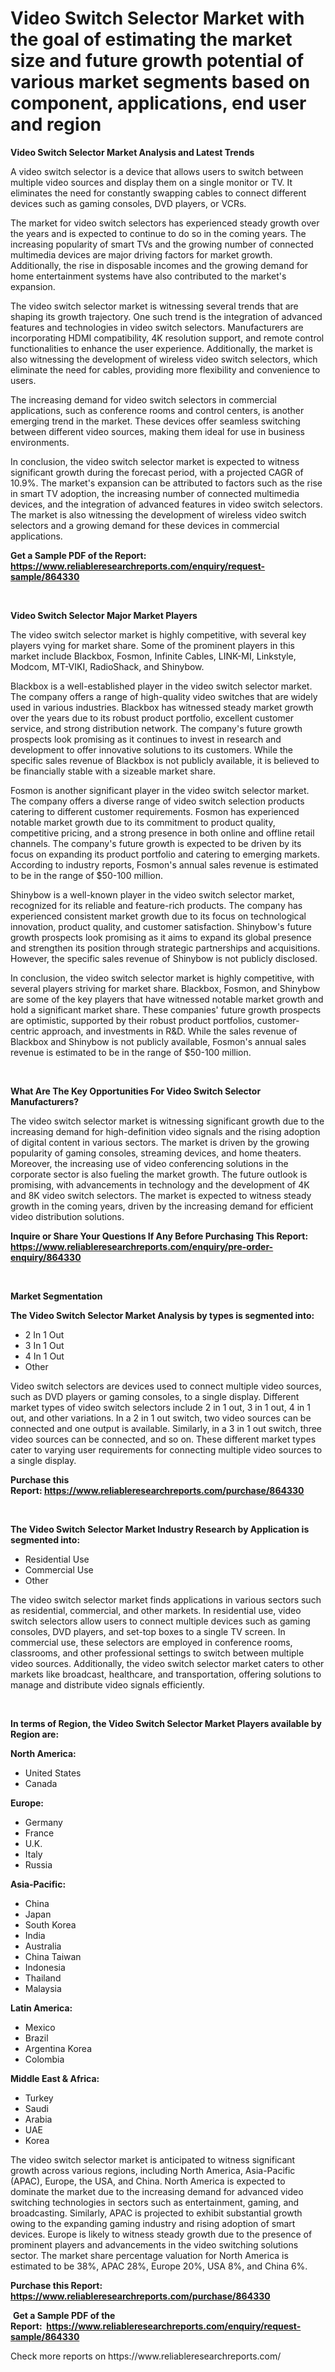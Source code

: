 <p><h1>Video Switch Selector Market with the goal of estimating the market size and future growth potential of various market segments based on component, applications, end user and region</h1></p><p><strong>Video Switch Selector Market Analysis and Latest Trends</strong></p>
<p><p>A video switch selector is a device that allows users to switch between multiple video sources and display them on a single monitor or TV. It eliminates the need for constantly swapping cables to connect different devices such as gaming consoles, DVD players, or VCRs.</p><p>The market for video switch selectors has experienced steady growth over the years and is expected to continue to do so in the coming years. The increasing popularity of smart TVs and the growing number of connected multimedia devices are major driving factors for market growth. Additionally, the rise in disposable incomes and the growing demand for home entertainment systems have also contributed to the market's expansion.</p><p>The video switch selector market is witnessing several trends that are shaping its growth trajectory. One such trend is the integration of advanced features and technologies in video switch selectors. Manufacturers are incorporating HDMI compatibility, 4K resolution support, and remote control functionalities to enhance the user experience. Additionally, the market is also witnessing the development of wireless video switch selectors, which eliminate the need for cables, providing more flexibility and convenience to users.</p><p>The increasing demand for video switch selectors in commercial applications, such as conference rooms and control centers, is another emerging trend in the market. These devices offer seamless switching between different video sources, making them ideal for use in business environments.</p><p>In conclusion, the video switch selector market is expected to witness significant growth during the forecast period, with a projected CAGR of 10.9%. The market's expansion can be attributed to factors such as the rise in smart TV adoption, the increasing number of connected multimedia devices, and the integration of advanced features in video switch selectors. The market is also witnessing the development of wireless video switch selectors and a growing demand for these devices in commercial applications.</p></p>
<p><strong>Get a Sample PDF of the Report:&nbsp; <a href="https://www.reliableresearchreports.com/enquiry/request-sample/864330">https://www.reliableresearchreports.com/enquiry/request-sample/864330</a></strong></p>
<p>&nbsp;</p>
<p><strong>Video Switch Selector Major Market Players</strong></p>
<p><p>The video switch selector market is highly competitive, with several key players vying for market share. Some of the prominent players in this market include Blackbox, Fosmon, Infinite Cables, LINK-MI, Linkstyle, Modcom, MT-VIKI, RadioShack, and Shinybow.</p><p>Blackbox is a well-established player in the video switch selector market. The company offers a range of high-quality video switches that are widely used in various industries. Blackbox has witnessed steady market growth over the years due to its robust product portfolio, excellent customer service, and strong distribution network. The company's future growth prospects look promising as it continues to invest in research and development to offer innovative solutions to its customers. While the specific sales revenue of Blackbox is not publicly available, it is believed to be financially stable with a sizeable market share.</p><p>Fosmon is another significant player in the video switch selector market. The company offers a diverse range of video switch selection products catering to different customer requirements. Fosmon has experienced notable market growth due to its commitment to product quality, competitive pricing, and a strong presence in both online and offline retail channels. The company's future growth is expected to be driven by its focus on expanding its product portfolio and catering to emerging markets. According to industry reports, Fosmon's annual sales revenue is estimated to be in the range of $50-100 million.</p><p>Shinybow is a well-known player in the video switch selector market, recognized for its reliable and feature-rich products. The company has experienced consistent market growth due to its focus on technological innovation, product quality, and customer satisfaction. Shinybow's future growth prospects look promising as it aims to expand its global presence and strengthen its position through strategic partnerships and acquisitions. However, the specific sales revenue of Shinybow is not publicly disclosed.</p><p>In conclusion, the video switch selector market is highly competitive, with several players striving for market share. Blackbox, Fosmon, and Shinybow are some of the key players that have witnessed notable market growth and hold a significant market share. These companies' future growth prospects are optimistic, supported by their robust product portfolios, customer-centric approach, and investments in R&D. While the sales revenue of Blackbox and Shinybow is not publicly available, Fosmon's annual sales revenue is estimated to be in the range of $50-100 million.</p></p>
<p>&nbsp;</p>
<p><strong>What Are The Key Opportunities For Video Switch Selector Manufacturers?</strong></p>
<p><p>The video switch selector market is witnessing significant growth due to the increasing demand for high-definition video signals and the rising adoption of digital content in various sectors. The market is driven by the growing popularity of gaming consoles, streaming devices, and home theaters. Moreover, the increasing use of video conferencing solutions in the corporate sector is also fueling the market growth. The future outlook is promising, with advancements in technology and the development of 4K and 8K video switch selectors. The market is expected to witness steady growth in the coming years, driven by the increasing demand for efficient video distribution solutions.</p></p>
<p><strong>Inquire or Share Your Questions If Any Before Purchasing This Report: <a href="https://www.reliableresearchreports.com/enquiry/pre-order-enquiry/864330">https://www.reliableresearchreports.com/enquiry/pre-order-enquiry/864330</a></strong></p>
<p>&nbsp;</p>
<p><strong>Market Segmentation</strong></p>
<p><strong>The Video Switch Selector Market Analysis by types is segmented into:</strong></p>
<p><ul><li>2 In 1 Out</li><li>3 In 1 Out</li><li>4 In 1 Out</li><li>Other</li></ul></p>
<p><p>Video switch selectors are devices used to connect multiple video sources, such as DVD players or gaming consoles, to a single display. Different market types of video switch selectors include 2 in 1 out, 3 in 1 out, 4 in 1 out, and other variations. In a 2 in 1 out switch, two video sources can be connected and one output is available. Similarly, in a 3 in 1 out switch, three video sources can be connected, and so on. These different market types cater to varying user requirements for connecting multiple video sources to a single display.</p></p>
<p><strong>Purchase this Report:&nbsp;<a href="https://www.reliableresearchreports.com/purchase/864330">https://www.reliableresearchreports.com/purchase/864330</a></strong></p>
<p>&nbsp;</p>
<p><strong>The Video Switch Selector Market Industry Research by Application is segmented into:</strong></p>
<p><ul><li>Residential Use</li><li>Commercial Use</li><li>Other</li></ul></p>
<p><p>The video switch selector market finds applications in various sectors such as residential, commercial, and other markets. In residential use, video switch selectors allow users to connect multiple devices such as gaming consoles, DVD players, and set-top boxes to a single TV screen. In commercial use, these selectors are employed in conference rooms, classrooms, and other professional settings to switch between multiple video sources. Additionally, the video switch selector market caters to other markets like broadcast, healthcare, and transportation, offering solutions to manage and distribute video signals efficiently.</p></p>
<p>&nbsp;</p>
<p><strong>In terms of Region, the Video Switch Selector Market Players available by Region are:</strong></p>
<p>
    <p> <strong> North America: </strong>
        <ul>
            <li>United States</li>
            <li>Canada</li>
        </ul>
        </p> 
    <p> <strong> Europe: </strong>
        <ul>
            <li>Germany</li>
            <li>France</li>
            <li>U.K.</li>
            <li>Italy</li>
            <li>Russia</li>
        </ul>
        </p> 
    <p> <strong> Asia-Pacific: </strong>
        <ul>
            <li>China</li>
            <li>Japan</li>
            <li>South Korea</li>
            <li>India</li>
            <li>Australia</li>
            <li>China Taiwan</li>
            <li>Indonesia</li>
            <li>Thailand</li>
            <li>Malaysia</li>
        </ul>
        </p> 
    <p> <strong> Latin America: </strong>
        <ul>
            <li>Mexico</li>
            <li>Brazil</li>
            <li>Argentina Korea</li>
            <li>Colombia</li>
        </ul>
        </p> 
    <p> <strong> Middle East & Africa: </strong>
        <ul>
            <li>Turkey</li>
            <li>Saudi</li>
            <li>Arabia</li>
            <li>UAE</li>
            <li>Korea</li>
        </ul>
    </p>
    </p>
<p><p>The video switch selector market is anticipated to witness significant growth across various regions, including North America, Asia-Pacific (APAC), Europe, the USA, and China. North America is expected to dominate the market due to the increasing demand for advanced video switching technologies in sectors such as entertainment, gaming, and broadcasting. Similarly, APAC is projected to exhibit substantial growth owing to the expanding gaming industry and rising adoption of smart devices. Europe is likely to witness steady growth due to the presence of prominent players and advancements in the video switching solutions sector. The market share percentage valuation for North America is estimated to be 38%, APAC 28%, Europe 20%, USA 8%, and China 6%.</p></p>
<p><strong>Purchase this Report: <a href="https://www.reliableresearchreports.com/purchase/864330">https://www.reliableresearchreports.com/purchase/864330</a></strong></p>
<p>&nbsp;<strong>Get a Sample PDF of the Report:&nbsp;&nbsp;<a href="https://www.reliableresearchreports.com/enquiry/request-sample/864330">https://www.reliableresearchreports.com/enquiry/request-sample/864330</a></strong></p>
<p><strong></strong></p>
<p>Check more reports on https://www.reliableresearchreports.com/</p>